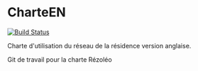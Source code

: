 # CharteEN

[![Build Status](https://travis-ci.org/rezoleo/CharteEN.svg?branch=master)](https://travis-ci.org/rezoleo/CharteEN)

Charte d'utilisation du réseau de la résidence version anglaise.

Git de travail pour la charte Rézoléo
